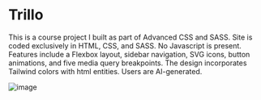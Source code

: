 # Trillo
This is a course project I built as part of Advanced CSS and SASS. Site is coded exclusively in HTML, CSS, and SASS. No Javascript is present.  Features include a Flexbox layout, sidebar navigation, SVG icons, button animations, and five media query breakpoints.  The design incorporates Tailwind colors with html entities.  Users are AI-generated.

![image](https://user-images.githubusercontent.com/125829913/227655671-e6a50b41-69f2-4d72-9526-0188b757ceed.png)

